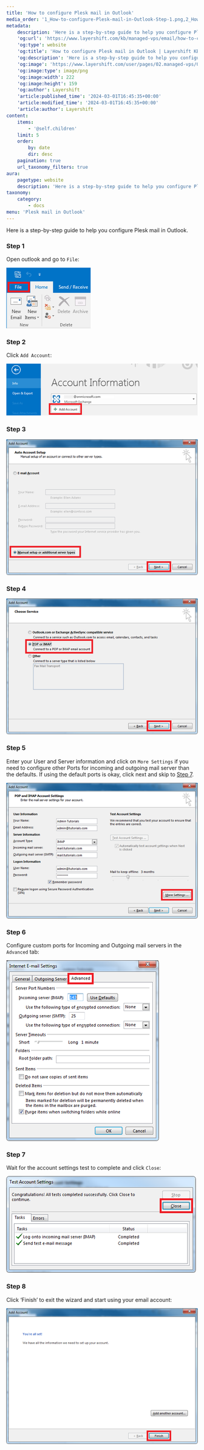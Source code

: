 ```yaml
---
title: 'How to configure Plesk mail in Outlook'
media_order: '1_How-to-configure-Plesk-mail-in-Outlook-Step-1.png,2_How-to-configure-Plesk-mail-in-Outlook-Step-2.png,3_How-to-configure-Plesk-mail-in-Outlook-Step-3.png,4_How-to-configure-Plesk-mail-in-Outlook-Step-4.png,5_How-to-configure-Plesk-mail-in-Outlook-Step-5.png,6_How-to-configure-Plesk-mail-in-Outlook-Step-6.png,7_How-to-configure-Plesk-mail-in-Outlook-Step-7.png,8_How-to-configure-Plesk-mail-in-Outlook-Step-8.png'
metadata:
    description: 'Here is a step-by-step guide to help you configure Plesk mail in Outlook.'
    'og:url': 'https://www.layershift.com/kb/managed-vps/email/how-to-configure-plesk-mail-in-outlook'
    'og:type': website
    'og:title': 'How to configure Plesk mail in Outlook | Layershift KB'
    'og:description': 'Here is a step-by-step guide to help you configure Plesk mail in Outlook.'
    'og:image': 'https://www.layershift.com/user/pages/02.managed-vps/03.email/05.how-to-configure-plesk-mail-in-outlook/1_How-to-configure-Plesk-mail-in-Outlook-Step-1.png'
    'og:image:type': image/png
    'og:image:width': 222
    'og:image:height': 159
    'og:author': Layershift
    'article:published_time': '2024-03-01T16:45:35+00:00'
    'article:modified_time': '2024-03-01T16:45:35+00:00'
    'article:author': Layershift
content:
    items:
        - '@self.children'
    limit: 5
    order:
        by: date
        dir: desc
    pagination: true
    url_taxonomy_filters: true
aura:
    pagetype: website
    description: 'Here is a step-by-step guide to help you configure Plesk mail in Outlook.'
taxonomy:
    category:
        - docs
menu: 'Plesk mail in Outlook'
---
```


Here is a step-by-step guide to help you configure Plesk mail in Outlook.

### Step 1

Open outlook and go to `File`:

![1_How-to-configure-Plesk-mail-in-Outlook-Step-1](1_How-to-configure-Plesk-mail-in-Outlook-Step-1.png "1_How-to-configure-Plesk-mail-in-Outlook-Step-1")

### Step 2

Click `Add Account`:

![2_How-to-configure-Plesk-mail-in-Outlook-Step-2](2_How-to-configure-Plesk-mail-in-Outlook-Step-2.png "2_How-to-configure-Plesk-mail-in-Outlook-Step-2")

### Step 3

![3_How-to-configure-Plesk-mail-in-Outlook-Step-3](3_How-to-configure-Plesk-mail-in-Outlook-Step-3.png "3_How-to-configure-Plesk-mail-in-Outlook-Step-3")

### Step 4

![4_How-to-configure-Plesk-mail-in-Outlook-Step-4](4_How-to-configure-Plesk-mail-in-Outlook-Step-4.png "4_How-to-configure-Plesk-mail-in-Outlook-Step-4")

### Step 5

Enter your User and Server information and click on `More Settings` if you need to configure other Ports for incoming and outgoing mail server than the defaults.
If using the default ports is okay, click next and skip to <a href="#Step7">Step 7</a>.

![5_How-to-configure-Plesk-mail-in-Outlook-Step-5](5_How-to-configure-Plesk-mail-in-Outlook-Step-5.png "5_How-to-configure-Plesk-mail-in-Outlook-Step-5")

### Step 6

Configure custom ports for Incoming and Outgoing mail servers in the `Advanced` tab:

![6_How-to-configure-Plesk-mail-in-Outlook-Step-6](6_How-to-configure-Plesk-mail-in-Outlook-Step-6.png "6_How-to-configure-Plesk-mail-in-Outlook-Step-6")

### Step 7

Wait for the account settings test to complete and click `Close`:

![7_How-to-configure-Plesk-mail-in-Outlook-Step-7](7_How-to-configure-Plesk-mail-in-Outlook-Step-7.png "7_How-to-configure-Plesk-mail-in-Outlook-Step-7")

### Step 8

Click ‘Finish’ to exit the wizard and start using your email account:

![8_How-to-configure-Plesk-mail-in-Outlook-Step-8](8_How-to-configure-Plesk-mail-in-Outlook-Step-8.png "8_How-to-configure-Plesk-mail-in-Outlook-Step-8")